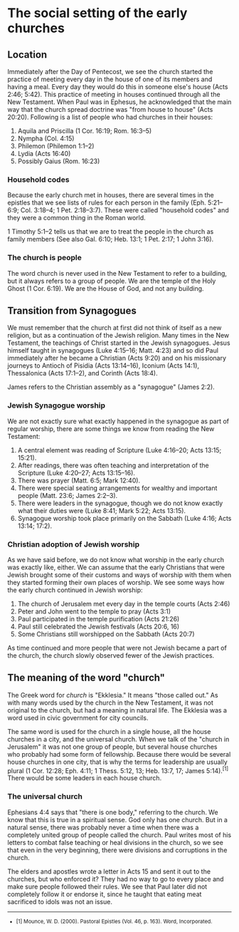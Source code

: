 # The social setting of the early churches

## Location

Immediately after the Day of Pentecost, we see the church started the practice of meeting every day in the house of one of its members and having a meal. Every day they would do this in someone else's house (Acts 2:46; 5:42). This practice of meeting in houses continued through all the New Testament. When Paul was in Ephesus, he acknowledged that the main way that the church spread doctrine was "from house to house" (Acts 20:20). Following is a list of people who had churches in their houses:

1. Aquila and Priscilla (1 Cor. 16:19; Rom. 16:3–5)
2. Nympha (Col. 4:15)
3. Philemon (Philemon 1:1–2)
4. Lydia (Acts 16:40)
5. Possibly Gaius (Rom. 16:23)

### Household codes

Because the early church met in houses, there are several times in the epistles that we see lists of rules for each person in the family (Eph. 5:21–6:9; Col. 3:18–4; 1 Pet. 2:18–3:7). These were called "household codes" and they were a common thing in the Roman world.

1 Timothy 5:1–2 tells us that we are to treat the people in the church as family members (See also Gal. 6:10; Heb. 13:1; 1 Pet. 2:17; 1 John 3:16).

### The church is people

The word church is never used in the New Testament to refer to a building, but it always refers to a group of people. We are the temple of the Holy Ghost (1 Cor. 6:19). We are the House of God, and not any building.

## Transition from Synagogues

We must remember that the church at first did not think of itself as a new religion, but as a continuation of the Jewish religion. Many times in the New Testament, the teachings of Christ started in the Jewish synagogues. Jesus himself taught in synagogues (Luke 4:15–16; Matt. 4:23) and so did Paul immediately after he became a Christian (Acts 9:20) and on his missionary journeys to Antioch of Pisidia (Acts 13:14–16), Iconium (Acts 14:1), Thessalonica (Acts 17:1–2), and Corinth (Acts 18:4).

James refers to the Christian assembly as a "synagogue" (James 2:2).

### Jewish Synagogue worship

We are not exactly sure what exactly happened in the synagogue as part of regular worship, there are some things we know from reading the New Testament:

1. A central element was reading of Scripture (Luke 4:16–20; Acts 13:15; 15:21).
2. After readings, there was often teaching and interpretation of the Scripture (Luke 4:20–27; Acts 13:15–16).
3. There was prayer (Matt. 6:5; Mark 12:40).
4. There were special seating arrangements for wealthy and important people (Matt. 23:6; James 2:2–3).
5. There were leaders in the synagogue, though we do not know exactly what their duties were (Luke 8:41; Mark 5:22; Acts 13:15).
6. Synagogue worship took place primarily on the Sabbath (Luke 4:16; Acts 13:14; 17:2).

### Christian adoption of Jewish worship

As we have said before, we do not know what worship in the early church was exactly like, either. We can assume that the early Christians that were Jewish brought some of their customs and ways of worship with them when they started forming their own places of worship. We see some ways how the early church continued in Jewish worship:

1. The church of Jerusalem met every day in the temple courts (Acts 2:46)
2. Peter and John went to the temple to pray (Acts 3:1)
3. Paul participated in the temple purification (Acts 21:26)
4. Paul still celebrated the Jewish festivals (Acts 20:6, 16)
5. Some Christians still worshipped on the Sabbath (Acts 20:7)

As time continued and more people that were not Jewish became a part of the church, the church slowly observed fewer of the Jewish practices.

## The meaning of the word "church"

The Greek word for _church_ is "Ekklesia." It means "those called out." As with many words used by the church in the New Testament, it was not original to the church, but had a meaning in natural life. The Ekklesia was a word used in civic government for city councils.

The same word is used for the church in a single house, all the house churches in a city, and the universal church. When we talk of the "church in Jerusalem" it was not one group of people, but several house churches who probably had some form of fellowship. Because there would be several house churches in one city, that is why the terms for leadership are usually plural (1 Cor. 12:28; Eph. 4:11; 1 Thess. 5:12, 13; Heb. 13:7, 17; James 5:14).<sup>[1]</sup> There would be some leaders in each house church.

### The universal church

Ephesians 4:4 says that "there is one body," referring to the church. We know that this is true in a spiritual sense. God only has one church. But in a natural sense, there was probably never a time when there was a completely united group of people called the church. Paul writes most of his letters to combat false teaching or heal divisions in the church, so we see that even in the very beginning, there were divisions and corruptions in the church.

The elders and apostles wrote a letter in Acts 15 and sent it out to the churches, but who enforced it? They had no way to go to every place and make sure people followed their rules. We see that Paul later did not completely follow it or endorse it, since he taught that eating meat sacrificed to idols was not an issue.

---

<small>

- [1] Mounce, W. D. (2000). Pastoral Epistles (Vol. 46, p. 163). Word, Incorporated.

</small>
